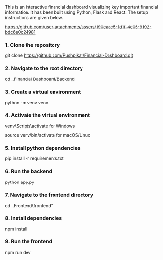This is an interactive financial dashboard visualizing key important financial information. It has been built using Python, Flask and React. The setup instructions are given below.

https://github.com/user-attachments/assets/190caec5-1d1f-4c06-9192-bdc6e0c24981

### **1. Clone the repository**
   
git clone https://github.com/Pushpika1/Financial-Dashboard.git

### **2. Navigate to the root directory**

cd ..Financial Dashboard/Backend

### **3. Create a virtual environment**

python -m venv venv

### **4. Activate the virtual environment**

venv\Scripts\activate for Windows

source venv/bin/activate for macOS/Linux

### **5. Install python dependencies** 

pip install -r requirements.txt

### **6. Run the backend** 

python app.py

### **7. Navigate to the frontend directory** 

cd ..Frontend\frontend"

### **8. Install dependencies** 

npm install

### **9. Run the frontend** 

npm run dev
